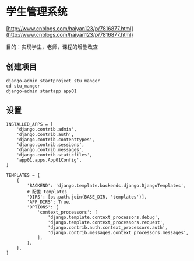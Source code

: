 # 学生管理系统

[http://www.cnblogs.com/haiyan123/p/7816877.html](http://www.cnblogs.com/haiyan123/p/7816877.html)

目的：实现学生，老师，课程的增删改查

## 创建项目

```shell
django-admin startproject stu_manger
cd stu_manger
django-admin startapp app01

```

## 设置

```shell
INSTALLED_APPS = [
    'django.contrib.admin',
    'django.contrib.auth',
    'django.contrib.contenttypes',
    'django.contrib.sessions',
    'django.contrib.messages',
    'django.contrib.staticfiles',
    'app01.apps.App01Config',
]
```

```shell
TEMPLATES = [
    {
        'BACKEND': 'django.template.backends.django.DjangoTemplates',
        # 配置 templates
        'DIRS': [os.path.join(BASE_DIR, 'templates')],
        'APP_DIRS': True,
        'OPTIONS': {
            'context_processors': [
                'django.template.context_processors.debug',
                'django.template.context_processors.request',
                'django.contrib.auth.context_processors.auth',
                'django.contrib.messages.context_processors.messages',
            ],
        },
    },
]
```